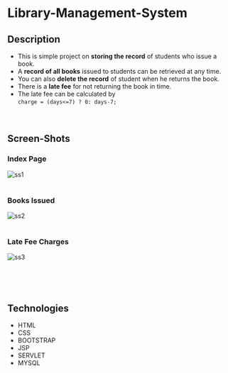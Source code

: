 # Library-Management-System
## Description
* This is simple project on **storing the record** of students who issue a book.<br/>
* A **record of all books** issued to students can be retrieved at any time.<br/>
* You can also **delete the record** of student when he returns the book.
* There is a **late fee** for not returning the book in time.
* The late fee can be calculated by<br> 
       `charge = (days<=7) ? 0: days-7;`<br><br><br>       
       
## Screen-Shots 

### Index Page 
![ss1](https://user-images.githubusercontent.com/71049595/119677713-93bf7980-be5c-11eb-9aba-e4a8a776a127.png)<br><br>
### Books Issued
![ss2](https://user-images.githubusercontent.com/71049595/119677777-a20d9580-be5c-11eb-90e0-db82c1349d05.png)<br><br>
### Late Fee Charges
![ss3](https://user-images.githubusercontent.com/71049595/119677846-adf95780-be5c-11eb-806f-4c74beaf64ab.png)<br><br>

<br><br> 
## Technologies
* HTML
* CSS
* BOOTSTRAP
* JSP
* SERVLET
* MYSQL


